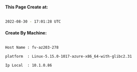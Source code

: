 
   
#### This Page Create at:

```bash

2022-08-30 - 17:01:28 UTC

```

#### Create By Machine:

```bash

Host Name : fv-az203-278

platform  : Linux-5.15.0-1017-azure-x86_64-with-glibc2.31

Ip Local  : 10.1.0.86

```

